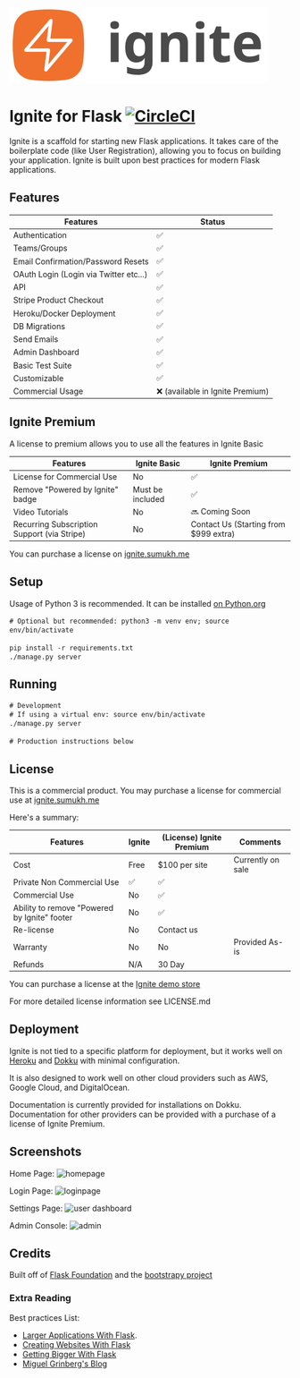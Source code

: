 [![Ignite](https://raw.githubusercontent.com/Sumukh/Ignite/master/appname/static/public/ignite/ignite-logo.svg)](https://github.com/sumukh/ignite)

# Ignite for Flask [![CircleCI](https://circleci.com/gh/Sumukh/Ignite.svg?style=svg&circle-token=21024628f8356bc070f27aede670fc676a8e4446)](https://circleci.com/gh/Sumukh/Ignite)

Ignite is a scaffold for starting new Flask applications. It takes care of the boilerplate code (like User Registration), allowing you to focus on building your application. Ignite is built upon best practices for modern Flask applications.

## Features
| Features  |   Status |
| ------------- | -------------
| Authentication  | ✅  |
| Teams/Groups | ✅  |
| Email Confirmation/Password Resets  | ✅  |
| OAuth Login (Login via Twitter etc...)  | ✅ |
| API  | ✅  |
| Stripe Product Checkout  | ✅  |
| Heroku/Docker Deployment  | ✅  |
| DB Migrations | ✅  |
| Send Emails | ✅  |
| Admin Dashboard | ✅  |
| Basic Test Suite | ✅  |
| Customizable | ✅  |
| Commercial Usage  | ❌  (available in Ignite Premium)  |


## Ignite Premium

A license to premium allows you to use all the features in Ignite Basic

| Features | Ignite Basic | Ignite Premium |
| ------------- | ------------- | ---------- |
| License for Commercial Use  | No  |  ✅  |
| Remove "Powered by Ignite" badge  | Must be included  |  ✅  |
| Video Tutorials  | No |  🔜 Coming Soon  |
| Recurring Subscription Support (via Stripe)  | No  | Contact Us (Starting from $999 extra) |

You can purchase a license on [ignite.sumukh.me](https://ignite.server.sumukh.me/store)

## Setup
Usage of Python 3 is recommended. It can be installed [on Python.org](https://www.python.org/downloads/)
```
# Optional but recommended: python3 -m venv env; source env/bin/activate

pip install -r requirements.txt
./manage.py server
```

## Running

```
# Development
# If using a virtual env: source env/bin/activate
./manage.py server

# Production instructions below
```

## License

This is a commercial product. You may purchase a license for commercial use at [ignite.sumukh.me](ignite.sumukh.me)

Here's a summary:


| Features | Ignite | (License) Ignite Premium | Comments |
| ------------- | ------------- | ---------- | ------- |
| Cost | Free | $100 per site | Currently on sale  |
| Private Non Commercial Use | ✅ | ✅ |
| Commercial Use  | No  |  ✅  |
| Ability to remove "Powered by Ignite" footer | No  |  ✅  |
| Re-license | No  |  Contact us |
| Warranty  | No  |  No | Provided As-is
| Refunds  | N/A  |  30 Day |

You can purchase a license at the [Ignite demo store](https://ignite.server.sumukh.me/store)


For more detailed license information see LICENSE.md

## Deployment

Ignite is not tied to a specific platform for deployment, but it works well on [Heroku](http://heroku.com) and [Dokku](http://dokku.viewdocs.io/dokku/) with minimal configuration.

It is also designed to work well on other cloud providers such as AWS, Google Cloud, and DigitalOcean.

Documentation is currently provided for installations on Dokku. Documentation for other providers can be provided with a purchase of a license of Ignite Premium.

## Screenshots

Home Page:
![homepage](https://user-images.githubusercontent.com/882381/33538945-ca50c3f0-d878-11e7-9b6e-8aba804dd227.png)

Login Page:
![loginpage](https://user-images.githubusercontent.com/882381/33538980-f6f522de-d878-11e7-8efc-93c801cbcf16.png)

Settings Page:
![user dashboard](https://user-images.githubusercontent.com/882381/33539079-631fc2e8-d879-11e7-802e-454bf3104ae2.png)

Admin Console:
![admin](https://user-images.githubusercontent.com/882381/33539038-326c31cc-d879-11e7-981a-1834f15cf718.png)


## Credits

Built off of [Flask Foundation](https://jackstouffer.github.io/Flask-Foundation/) and the [bootstrapy project](https://github.com/kirang89/bootstrapy)


### Extra Reading

Best practices List:
* [Larger Applications With Flask](http://flask.pocoo.org/docs/patterns/packages/).
* [Creating Websites With Flask](http://maximebf.com/blog/2012/10/building-websites-in-python-with-flask/)
* [Getting Bigger With Flask](http://maximebf.com/blog/2012/11/getting-bigger-with-flask/)
* [Miguel Grinberg's Blog](https://blog.miguelgrinberg.com/category/Python)

